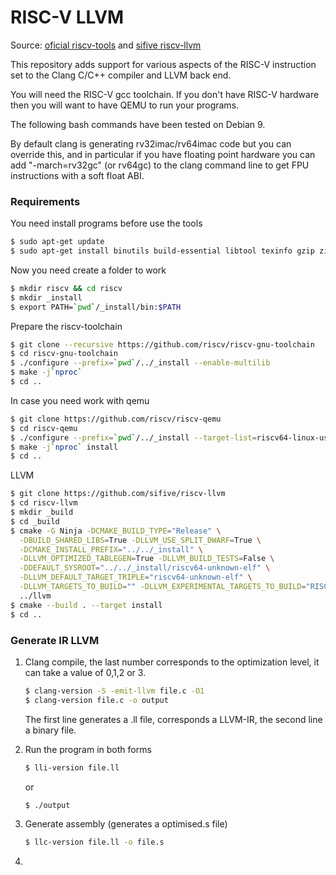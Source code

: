 # RISC-V LLVM 

Source: [oficial riscv-tools](https://github.com/riscv/riscv-tools) and [sifive riscv-llvm](https://github.com/sifive/riscv-llvm)

This repository adds support for various aspects of the RISC-V instruction set to the Clang C/C++ compiler and LLVM back end.

You will need the RISC-V gcc toolchain. If you don't have RISC-V hardware then you will want to have QEMU to run your programs.

The following bash commands have been tested on Debian 9.

By default clang is generating rv32imac/rv64imac code but you can override this, and in particular if you have floating point hardware you can add "-march=rv32gc" (or rv64gc) to the clang command line to get FPU instructions with a soft float ABI.

### Requirements

You need install programs before use the tools

```bash
$ sudo apt-get update
$ sudo apt-get install binutils build-essential libtool texinfo gzip zip unzip patchutils curl git make cmake ninja-build automake bison flex gperf grep sed gawk python bc zlib1g-dev libexpat1-dev libmpc-dev libglib2.0-dev libfdt-dev libpixman-1-dev
```

Now you need create a folder to work

```bash
$ mkdir riscv && cd riscv
$ mkdir _install
$ export PATH=`pwd`/_install/bin:$PATH
```

Prepare the riscv-toolchain

```bash
$ git clone --recursive https://github.com/riscv/riscv-gnu-toolchain
$ cd riscv-gnu-toolchain
$ ./configure --prefix=`pwd`/../_install --enable-multilib
$ make -j`nproc`
$ cd ..
```

In case you need work with qemu

```bash
$ git clone https://github.com/riscv/riscv-qemu
$ cd riscv-qemu
$ ./configure --prefix=`pwd`/../_install --target-list=riscv64-linux-user,riscv32-linux-user
$ make -j`nproc` install
$ cd ..
```

LLVM

```bash
$ git clone https://github.com/sifive/riscv-llvm
$ cd riscv-llvm
$ mkdir _build
$ cd _build
$ cmake -G Ninja -DCMAKE_BUILD_TYPE="Release" \
  -DBUILD_SHARED_LIBS=True -DLLVM_USE_SPLIT_DWARF=True \
  -DCMAKE_INSTALL_PREFIX="../../_install" \
  -DLLVM_OPTIMIZED_TABLEGEN=True -DLLVM_BUILD_TESTS=False \
  -DDEFAULT_SYSROOT="../../_install/riscv64-unknown-elf" \
  -DLLVM_DEFAULT_TARGET_TRIPLE="riscv64-unknown-elf" \
  -DLLVM_TARGETS_TO_BUILD="" -DLLVM_EXPERIMENTAL_TARGETS_TO_BUILD="RISCV" \
  ../llvm
$ cmake --build . --target install
$ cd ..
```



### Generate IR LLVM 

1. Clang compile, the last number corresponds to the optimization level, it can take a value of 0,1,2 or 3.

   ```bash
   $ clang-version -S -emit-llvm file.c -O1
   $ clang-version file.c -o output
   ```

   The first line generates a .ll file, corresponds a LLVM-IR, the second line a binary file.

2. Run the program in both forms

   ```bash
   $ lli-version file.ll
   ```

   or

   ```bash
   $ ./output
   ```

3. Generate assembly (generates a optimised.s file)

   ```bash
   $ llc-version file.ll -o file.s
   ```

4. 